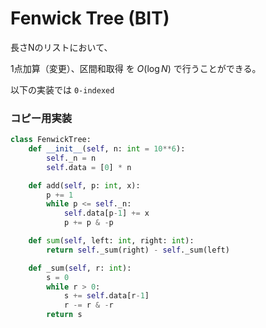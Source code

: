 # Fenwick Tree (BIT)

長さNのリストにおいて、

1点加算（変更）、区間和取得 を $O(\log N)$ で行うことができる。

以下の実装では `0-indexed`

### コピー用実装

```python
class FenwickTree:
    def __init__(self, n: int = 10**6):
        self._n = n
        self.data = [0] * n

    def add(self, p: int, x):
        p += 1
        while p <= self._n:
            self.data[p-1] += x
            p += p & -p

    def sum(self, left: int, right: int):
        return self._sum(right) - self._sum(left)

    def _sum(self, r: int):
        s = 0
        while r > 0:
            s += self.data[r-1]
            r -= r & -r
        return s
```